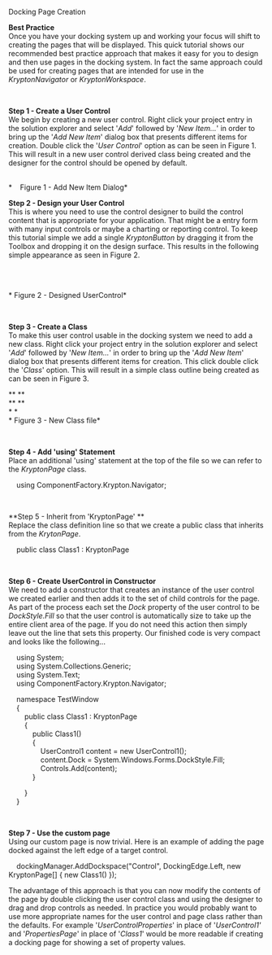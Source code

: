 Docking Page Creation

**Best Practice**  
Once you have your docking system up and working your focus will shift to
creating the pages that will be displayed. This quick tutorial shows our
recommended best practice approach that makes it easy for you to design and then
use pages in the docking system. In fact the same approach could be used for
creating pages that are intended for use in the *KryptonNavigator* or
*KryptonWorkspace*.

 

**Step 1 - Create a User Control**  
We begin by creating a new user control. Right click your project entry in the
solution explorer and select '*Add*' followed by '*New Item...*' in order to
bring up the '*Add New Item*' dialog box that presents different items for
creation. Double click the '*User Control*' option as can be seen in Figure 1.
This will result in a new user control derived class being created and the
designer for the control should be opened by default.

   
*    Figure 1 - Add New Item Dialog*

  
  
**Step 2 - Design your User Control**  
This is where you need to use the control designer to build the control content
that is appropriate for your application. That might be a entry form with many
input controls or maybe a charting or reporting control. To keep this
tutorial simple we add a single *KryptonButton* by dragging it from the Toolbox
and dropping it on the design surface. This results in the following simple
appearance as seen in Figure 2.

   
 

* Figure 2 - Designed UserControl*

 

  
**Step 3 - Create a Class**  
To make this user control usable in the docking system we need to add a new
class. Right click your project entry in the solution explorer and select
'*Add*' followed by '*New Item...*' in order to bring up the '*Add New Item*'
dialog box that presents different items for creation. This click double click
the '*Class*' option. This will result in a simple class outline being created
as can be seen in Figure 3.

** **  
** **  
* *  
* Figure 3 - New Class file*

 

**Step 4 - Add 'using' Statement**  
Place an additional 'using' statement at the top of the file so we can refer to
the *KryptonPage* class.

    using ComponentFactory.Krypton.Navigator;

 

**Step 5 - Inherit from 'KryptonPage' **  
Replace the class definition line so that we create a public class that inherits
from the *KrytonPage*.

    public class Class1 : KryptonPage

 

**Step 6 - Create UserControl in Constructor**  
We need to add a constructor that creates an instance of the user control we
created earlier and then adds it to the set of child controls for the page. As
part of the process each set the *Dock* property of the user control to be
*DockStyle.Fill* so that the user control is automatically size to take up the
entire client area of the page. If you do not need this action then simply leave
out the line that sets this property. Our finished code is very compact and
looks like the following...

    using System;  
    using System.Collections.Generic;  
    using System.Text;  
    using ComponentFactory.Krypton.Navigator;

    namespace TestWindow  
    {  
        public class Class1 : KryptonPage  
        {  
            public Class1()  
            {  
                UserControl1 content = new UserControl1();  
                content.Dock = System.Windows.Forms.DockStyle.Fill;  
                Controls.Add(content);  
            }

        }  
    }

 

**Step 7 - Use the custom page**  
Using our custom page is now trivial. Here is an example of adding the page
docked against the left edge of a target control.  
  
    dockingManager.AddDockspace("Control", DockingEdge.Left, new KryptonPage[] {
new Class1() });

  
The advantage of this approach is that you can now modify the contents of the
page by double clicking the user control class and using the designer to drag
and drop controls as needed. In practice you would probably want to use more
appropriate names for the user control and page class rather than the defaults.
For example '*UserControlProperties*' in place of '*UserControl1'* and
'*PropertiesPage*' in place of '*Class1*' would be more readable if creating a
docking page for showing a set of property values.
